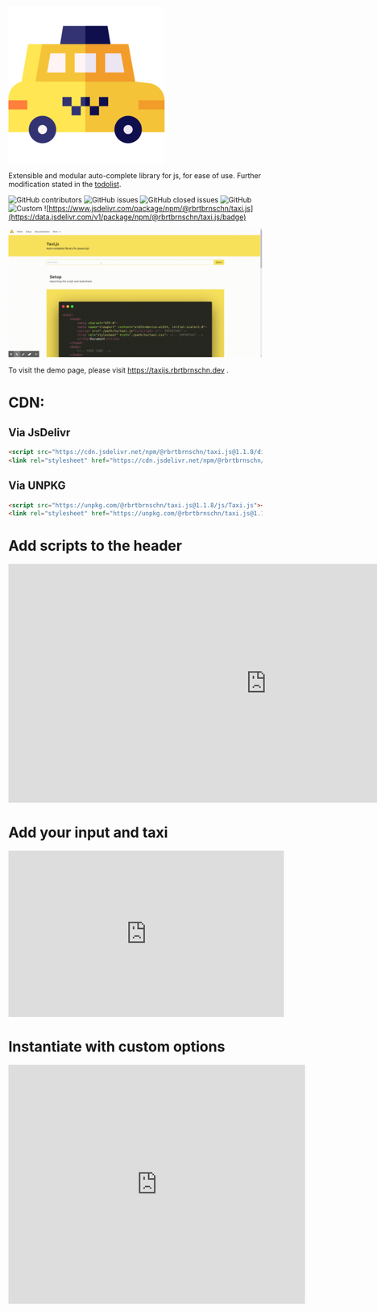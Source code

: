 ![width=25%](./assets/img/readme/logo.png)

Extensible and modular auto-complete library for js, for ease of use.
Further modification stated in the [todolist](TODO).

![GitHub
contributors](https://img.shields.io/github/contributors/rbrtbrnschn/taxijs?color=yellow&style=for-the-badge)
![GitHub
issues](https://img.shields.io/github/issues-raw/rbrtbrnschn/taxiJs?color=green&style=for-the-badge)
![GitHub closed
issues](https://img.shields.io/github/issues-closed-raw/rbrtbrnschn/taxiJs?color=green&style=for-the-badge)
![GitHub](https://img.shields.io/github/license/rbrtbrnschn/taxiJs?color=green&style=for-the-badge)
![Custom](https://img.shields.io/badge/Prs-Welcome-yellow.svg?style=for-the-badge)
![https://www.jsdelivr.com/package/npm/@rbrtbrnschn/taxi.js](https://data.jsdelivr.com/v1/package/npm/@rbrtbrnschn/taxi.js/badge)

![width=100%](./assets/img/readme/taxijs.gif)

To visit the demo page, please visit <https://taxijs.rbrtbrnschn.dev> .

CDN:
====

Via JsDelivr
------------

```html 
<script src="https://cdn.jsdelivr.net/npm/@rbrtbrnschn/taxi.js@1.1.8/dist/web/js/Taxi.js"></script>
<link rel="stylesheet" href="https://cdn.jsdelivr.net/npm/@rbrtbrnschn/taxi.js@1.1.8/dist/css/taxi.css">
```

Via UNPKG
---------

```html 
<script src="https://unpkg.com/@rbrtbrnschn/taxi.js@1.1.8/js/Taxi.js"></script>
<link rel="stylesheet" href="https://unpkg.com/@rbrtbrnschn/taxi.js@1.1.8/css/taxi.css">;
```

Add scripts to the header
=========================

<!-- ![width=100%](./assets/img/demo/setup/step-1-auto.png) -->
<iframe
  src="https://carbon.now.sh/embed?bg=rgba%28255%2C221%2C87%2C1%29&t=monokai&wt=none&l=javascript&ds=true&dsyoff=20px&dsblur=68px&wc=true&wa=true&pv=56px&ph=56px&ln=false&fl=1&fm=Hack&fs=14px&lh=133%25&si=false&es=4x&wm=false&code=%253C%21DOCTYPE%2520html%253E%250A%253Chtml%2520lang%253D%2522en%2522%253E%250A%253Chead%253E%250A%2520%2520%253Cmeta%2520charset%253D%2522UTF-8%2522%253E%250A%2520%2520%253Cmeta%2520name%253D%2522viewport%2522%2520content%253D%2522width%253Ddevice-width%252C%2520initial-scale%253D1.0%2522%253E%250A%2520%2520%253C%21--%2520IMPORTANT%2520--%253E%250A%2520%2520%253Cscript%2520src%253D%2522https%253A%252F%252Fcdn.jsdelivr.net%252Fnpm%252F%2540rbrtbrnschn%252Ftaxi.js%25401.1.2%252Fdist%252Fweb%252Fjs%252FTaxi.js%2522%253E%253C%252Fscript%253E%250A%2520%2520%253Clink%2520rel%253D%2522stylesheet%2522%2520href%253D%2522https%253A%252F%252Fcdn.jsdelivr.net%252Fnpm%252F%2540rbrtbrnschn%252Ftaxi.js%25401.1.2%252Fdist%252Fcss%252Ftaxi.css%2522%253E%250A%2520%2520%253C%21--%2520IMPORTANT%2520--%253E%250A%2520%2520%253Ctitle%253EDocument%253C%252Ftitle%253E%250A%253C%252Fhead%253E%250A%253Cbody%253E%250A%2520%2520%253C%21--%2520INPUT%2520--%253E%250A%253C%252Fbody%253E%250A%253C%252Fhtml%253E"
  style="width: 1024px; height: 474px; border:0; transform: scale(1); overflow:hidden;"
  sandbox="allow-scripts allow-same-origin">
</iframe>

Add your input and taxi
=======================

<!--![width=100%](./assets/img/demo/setup/step-2-auto.png)-->
<iframe
  src="https://carbon.now.sh/embed?bg=rgba%28255%2C221%2C87%2C1%29&t=monokai&wt=none&l=javascript&ds=true&dsyoff=20px&dsblur=68px&wc=true&wa=true&pv=56px&ph=56px&ln=false&fl=1&fm=Hack&fs=14px&lh=133%25&si=false&es=4x&wm=false&code=%253Cbody%253E%250A%2520%2520%253Cdiv%2520class%253D%2522container%2522%253E%250A%2520%2520%2520%2520%253C%21--%2520IMPORTANT%2520--%253E%250A%2520%2520%2520%2520%253Cinput%2520type%253D%2522text%2522%2520class%253D%2522taxi%2522%2520id%253D%2522input%2522%253E%250A%2520%2520%2520%2520%253Ctaxi%253E%253C%252Ftaxi%253E%250A%2520%2520%2520%2520%253C%21--%2520IMPORTANT%2520--%253E%250A%2520%2520%253C%252Fdiv%253E%250A%253C%252Fbody%253E"
  style="width: 547px; height: 330px; border:0; transform: scale(1); overflow:hidden;"
  sandbox="allow-scripts allow-same-origin">
</iframe>

Instantiate with custom options
===============================

<!--![width=100%](./assets/img/demo/setup/step-3-auto.png)-->
<iframe
  src="https://carbon.now.sh/embed?bg=rgba%28255%2C221%2C87%2C1%29&t=monokai&wt=none&l=javascript&ds=true&dsyoff=20px&dsblur=68px&wc=true&wa=true&pv=56px&ph=56px&ln=false&fl=1&fm=Hack&fs=14px&lh=133%25&si=false&es=4x&wm=false&code=%253Cbody%253E%250A%2520%2520%253C%21--%2520INPUT%2520--%253E%250A%250A%2520%2520%253Cscript%253E%250A%2520%2520%2520%2520const%2520%2524input%2520%253D%2520document.getElementById%28%2522input%2522%29%253B%250A%2520%2520%2520%2520const%2520%2524taxi%2520%253D%2520document.querySelector%28%2522taxi%2522%29%253B%250A%2520%2520%2520%2520const%2520options%2520%253D%2520%257B%250A%2520%2520%2520%2520%2520%2520minChar%253A%25201%252C%250A%2520%2520%2520%2520%2520%2520data%253A%2520%255B%2522your%2522%252C%2520%2522dataset%2522%252C%2520%2522here%2522%255D%252C%250A%2520%2520%2520%2520%2520%2520toHtml%253A%2520Taxi.ToHtml.classic%252C%250A%2520%2520%2520%2520%2520%2520query%253A%2520Taxi.Query.fuzzy%252C%250A%2520%2520%2520%2520%257D%253B%250A%250A%2520%2520%2520%2520const%2520_taxi%2520%253D%2520new%2520Taxi%28%2524input%252C%2520%2524taxi%252C%2520options%29%253B%250A%2520%2520%253C%252Fscript%253E%250A%253C%252Fbody%253E"
  style="width: 589px; height: 474px; border:0; transform: scale(1); overflow:hidden;"
  sandbox="allow-scripts allow-same-origin">
</iframe>